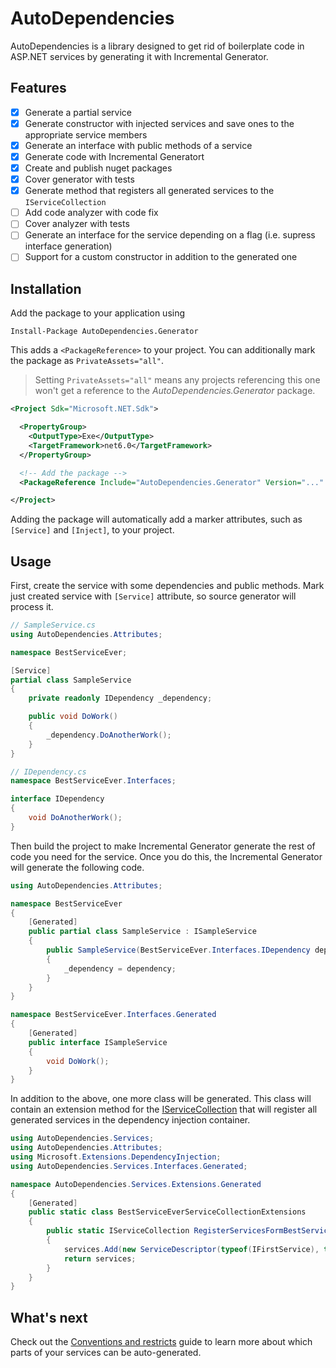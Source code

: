 # AutoDependencies

AutoDependencies is a library designed to get rid of boilerplate code in ASP.NET services by generating it with Incremental Generator.

## Features

- [x] Generate a partial service
- [x] Generate constructor with injected services and save ones to the appropriate service members
- [x] Generate an interface with public methods of a service
- [x] Generate code with Incremental Generatort
- [x] Create and publish nuget packages
- [x] Cover generator with tests 
- [x] Generate method that registers all generated services to the `IServiceCollection`
- [ ] Add code analyzer with code fix
- [ ] Cover analyzer with tests
- [ ] Generate an interface for the service depending on a flag (i.e. supress interface generation)
- [ ] Support for a custom constructor in addition to the generated one

## Installation

Add the package to your application using

```shell
Install-Package AutoDependencies.Generator
```


This adds a `<PackageReference>` to your project. You can additionally mark the package as `PrivateAssets="all"`.

> Setting `PrivateAssets="all"` means any projects referencing this one won't get a reference to the _AutoDependencies.Generator_ package.
```xml
<Project Sdk="Microsoft.NET.Sdk">

  <PropertyGroup>
    <OutputType>Exe</OutputType>
    <TargetFramework>net6.0</TargetFramework>
  </PropertyGroup>

  <!-- Add the package -->
  <PackageReference Include="AutoDependencies.Generator" Version="..." PrivateAssets="all"/>

</Project>
```

Adding the package will automatically add a marker attributes, such as `[Service]` and `[Inject]`, to your project.

## Usage

First, create the service with some dependencies and public methods. Mark just created service with `[Service]` attribute, so source generator will process it.

```csharp
// SampleService.cs
using AutoDependencies.Attributes;

namespace BestServiceEver;

[Service]
partial class SampleService
{
    private readonly IDependency _dependency;

    public void DoWork() 
    {
        _dependency.DoAnotherWork();
    }
}

// IDependency.cs
namespace BestServiceEver.Interfaces;

interface IDependency
{
    void DoAnotherWork();
}
```

Then build the project to make Incremental Generator generate the rest of code you need for the service. Once you do this, the Incremental Generator will generate the following code.

```csharp
using AutoDependencies.Attributes;

namespace BestServiceEver 
{
    [Generated]
    public partial class SampleService : ISampleService
    {
        public SampleService(BestServiceEver.Interfaces.IDependency dependency)
        {
            _dependency = dependency;
        }
    }
}

namespace BestServiceEver.Interfaces.Generated
{
    [Generated]
    public interface ISampleService
    {
        void DoWork();
    }
}
```

In addition to the above, one more class will be generated. This class will contain an extension method for the [IServiceCollection](https://docs.microsoft.com/ru-ru/dotnet/api/microsoft.extensions.dependencyinjection.iservicecollection?view=dotnet-plat-ext-6.0) that will register all generated services in the dependency injection container.

```csharp
using AutoDependencies.Services;
using AutoDependencies.Attributes;
using Microsoft.Extensions.DependencyInjection;
using AutoDependencies.Services.Interfaces.Generated;

namespace AutoDependencies.Services.Extensions.Generated
{
    [Generated]
    public static class BestServiceEverServiceCollectionExtensions
    {
        public static IServiceCollection RegisterServicesFormBestServiceEver(this IServiceCollection services, ServiceLifetime lifetime)
        {
            services.Add(new ServiceDescriptor(typeof(IFirstService), typeof(FirstService), lifetime));
            return services;
        }
    }
}
```

## What's next

Check out the [Conventions and restricts](./docs/convention.md) guide to learn more about which parts of your services can be auto-generated.
